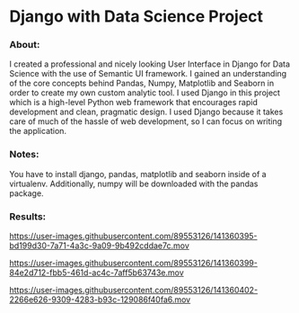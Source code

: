 # Django with Data Science Project

### About:
I created a professional and nicely looking User Interface in Django for Data Science with the use of Semantic UI framework. I gained an understanding of the core concepts behind Pandas, Numpy, Matplotlib and Seaborn in order to create my own custom analytic tool. I used Django in this project which is a high-level Python web framework that encourages rapid development and clean, pragmatic design. I used Django because it takes care of much of the hassle of web development, so I can focus on writing the application.

### Notes:
You have to install django, pandas, matplotlib and seaborn inside of a virtualenv. Additionally, numpy will be downloaded with the pandas package.  

### Results:
 
 

https://user-images.githubusercontent.com/89553126/141360395-bd199d30-7a71-4a3c-9a09-9b492cddae7c.mov



https://user-images.githubusercontent.com/89553126/141360399-84e2d712-fbb5-461d-ac4c-7aff5b63743e.mov



https://user-images.githubusercontent.com/89553126/141360402-2266e626-9309-4283-b93c-129086f40fa6.mov

